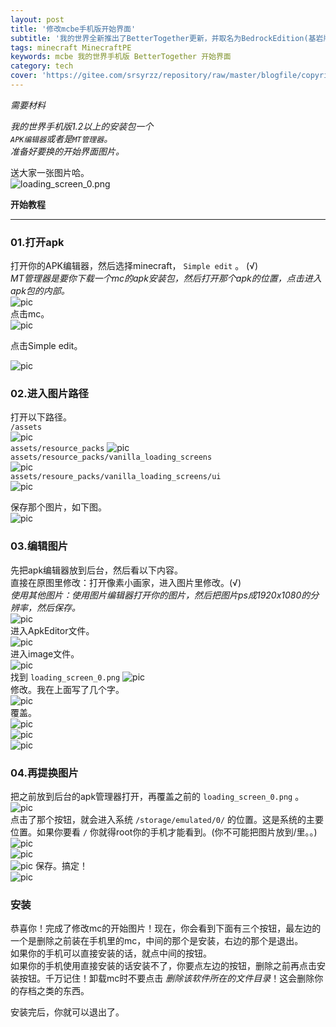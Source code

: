 ```yaml
---
layout: post
title: '修改mcbe手机版开始界面'
subtitle: '我的世界全新推出了BetterTogether更新，并取名为BedrockEdition(基岩版)。我们来看看手机版如何修改开始界面。'
tags: minecraft MinecraftPE
keywords: mcbe 我的世界手机版 BetterTogether 开始界面
category: tech
cover: 'https://gitee.com/srsyrzz/repository/raw/master/blogfile/copyright.LaoZhao/201708131341010021_1080.jpeg' 
---
```

*需要材料*  
  
*我的世界手机版1.2以上的安装包一个*  
*`APK编辑器`或者是`MT管理器`。*  
*准备好要换的开始界面图片。*  
  
送大家一张图片哈。  
![loading_screen_0.png](https://gitee.com/srsyrzz/repository/raw/master/blogfile/copyright.LaoZhao/201708131341010021_1080.jpeg)  
  
**开始教程**
  
***

### 01.打开apk
打开你的APK编辑器，然后选择minecraft， `Simple edit` 。 (√)  
*MT管理器是要你下载一个mc的apk安装包，然后打开那个apk的位置，点击进入apk包的内部。*  
![pic](https://gitee.com/srsyrzz/repository/raw/master/blogfile/copyright.LaoZhao/201708131347569224_1080.png)  
点击mc。  
![pic](https://gitee.com/srsyrzz/repository/raw/master/blogfile/copyright.LaoZhao/201708131347564333_1080.jpeg)  
  
点击Simple edit。  
  
![pic](https://m.gitee.com/srsyrzz/repository/raw/master/blogfile/copyright.LaoZhao/201708131347563355_1080.jpeg)

### 02.进入图片路径
打开以下路径。  
 `/assets`  
![pic](https://m.gitee.com/srsyrzz/repository/raw/master/blogfile/copyright.LaoZhao/201708131347562085_1080.png)  
 `assets/resource_packs` 
![pic](https://m.gitee.com/srsyrzz/repository/raw/master/blogfile/copyright.LaoZhao/201708131347560550_1080.jpeg)  
 `assets/resource_packs/vanilla_loading_screens`  
![pic](https://m.gitee.com/srsyrzz/repository/raw/master/blogfile/copyright.LaoZhao/201708131347564155_1080.png)  
 `assets/resoure_packs/vanilla_loading_screens/ui`  
![pic](https://m.gitee.com/srsyrzz/repository/raw/master/blogfile/copyright.LaoZhao/201708131347563774_1080.png)  
  
保存那个图片，如下图。  
![pic](https://m.gitee.com/srsyrzz/repository/raw/master/blogfile/copyright.LaoZhao/201708131347565112_1080.png)

### 03.编辑图片
先把apk编辑器放到后台，然后看以下内容。  
直接在原图里修改：打开像素小画家，进入图片里修改。(√)  
*使用其他图片：使用图片编辑器打开你的图片，然后把图片ps成1920x1080的分辨率，然后保存。*  
![pic](https://m.gitee.com/srsyrzz/repository/raw/master/blogfile/copyright.LaoZhao/201708162335197119_1080.png)  
进入ApkEditor文件。  
![pic](https://m.gitee.com/srsyrzz/repository/raw/master/blogfile/copyright.LaoZhao/201708162335202523_1080.png)  
进入image文件。  
![pic](https://m.gitee.com/srsyrzz/repository/raw/master/blogfile/copyright.LaoZhao/201708162335200458_1080.png)  
找到 `loading_screen_0.png` 
![pic](https://m.gitee.com/srsyrzz/repository/raw/master/blogfile/copyright.LaoZhao/201708162335205105_1080.png)  
修改。我在上面写了几个字。  
![pic](https://m.gitee.com/srsyrzz/repository/raw/master/blogfile/copyright.LaoZhao/201708171347159364_1080.png)  
覆盖。  
![pic](https://m.gitee.com/srsyrzz/repository/raw/master/blogfile/copyright.LaoZhao/201708171348264276_1080.png)  
![pic](https://m.gitee.com/srsyrzz/repository/raw/master/blogfile/copyright.LaoZhao/201708171348266535_1080.png)  
![pic](https://m.gitee.com/srsyrzz/repository/raw/master/blogfile/copyright.LaoZhao/201708171348263741_1080.png)

### 04.再提换图片
把之前放到后台的apk管理器打开，再覆盖之前的 `loading_screen_0.png` 。  
![pic](https://m.gitee.com/srsyrzz/repository/raw/master/blogfile/copyright.LaoZhao/201708202218166688_1080.png)  
点击了那个按钮，就会进入系统 `/storage/emulated/0/` 的位置。这是系统的主要位置。如果你要看 `/` 你就得root你的手机才能看到。(你不可能把图片放到/里。。)  
![pic](https://m.gitee.com/srsyrzz/repository/raw/master/blogfile/copyright.LaoZhao/201708202218164013_1080.jpeg)  
![pic](https://m.gitee.com/srsyrzz/repository/raw/master/blogfile/copyright.LaoZhao/201708202218165921_1080.png)  
![pic](https://m.gitee.com/srsyrzz/repository/raw/master/blogfile/copyright.LaoZhao/201708202218168139_1080.png)
保存。搞定！  
![pic](https://m.gitee.com/srsyrzz/repository/raw/master/blogfile/copyright.LaoZhao/201708221413118725_1080.jpeg)

### 安装
恭喜你！完成了修改mc的开始图片！现在，你会看到下面有三个按钮，最左边的一个是删除之前装在手机里的mc，中间的那个是安装，右边的那个是退出。  
如果你的手机可以直接安装的话，就点中间的按钮。  
如果你的手机使用直接安装的话安装不了，你要点左边的按钮，删除之前再点击安装按钮。千万记住！卸载mc时不要点击 *删除该软件所在的文件目录*！这会删除你的存档之类的东西。  
  
安装完后，你就可以退出了。

